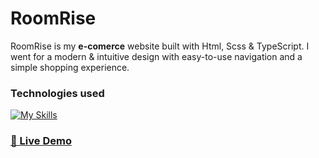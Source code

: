 # RoomRise

RoomRise is my **e-comerce** website built with Html, Scss & TypeScript.
I went for a modern & intuitive design with easy-to-use navigation and a simple shopping experience.

### Technologies used

[![My Skills](https://skillicons.dev/icons?i=html,sass,ts&theme=dark)](https://skillicons.dev)

### [🔗 Live Demo ](https://emojicombos.com/symbols/link/)

